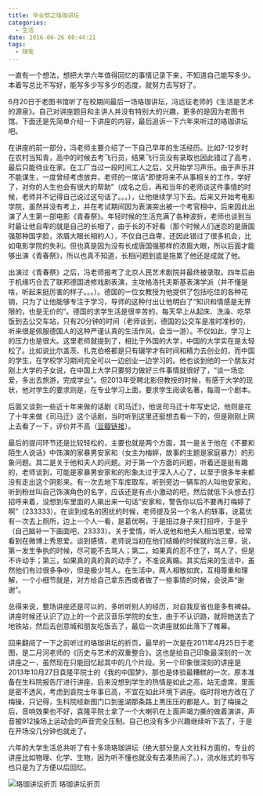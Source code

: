 ```yaml
---
title: 毕业祭之珞珈讲坛
categories:
  - 生活
date: 2016-06-26 00:44:21
tags:
  - 随笔
---
```


一直有一个想法，想把大学六年值得回忆的事情记录下来，不知道自己能写多少。本着写总比不写好，能写多少写多少的态度，就努力去写好了。

<!-- more -->

6月20日于老图书馆听了在校期间最后一场珞珈讲坛，冯远征老师的《生活是艺术的源泉》。自己对讲座题目和主讲人并没有特别大的兴趣，更多的是因为老图书馆。下面还是先简单介绍一下讲座的内容，最后追诉一下六年来听过的珞珈讲坛吧。

在讲座的前一部分，冯老师主要介绍了一下自己早年的生活经历。比如7-12岁时在农村当知青，高中的时候去考飞行员，结果飞行员没有录取也因此错过了高考，最后只能待业在家。在工厂当过一段时间工人之后，又开始学习声乐。由于声乐并不能谋生，一度曾经考虑放弃，老师的一席话“即使将来不从事相关的工作，学好了，对你的人生也会有很大的帮助”（成名之后，再和当年的老师谈这件事情的时候，老师并不记得自己说过这句话了。。。），让他继续学习下去。后来又开始考电影学院，虽然并没有考上，并在考试期间因为表演突出被一个考官相中，后来因此出演了人生第一部电影《青春祭》。年轻时候的生活充满了各种波折，老师也谈到当时最让他自卑的就是自己的长相了，由于长的不好看（那个时候人们迷恋的是唐国强那种国字脸，浓眉大眼长相的人），不仅自己自卑，还因此错过了很多机会，比如电影学院的失利。但也真是因为没有长成唐国强那样的浓眉大眼，所以后面才能够出演《青春祭》，所以也真不知道，长相问题到底是拖累了他还是成就了他。

出演过《青春祭》之后，冯老师报考了北京人民艺术剧院并最终被录取。四年后由于机缘巧合去了联邦德国进修戏剧表演，主攻格洛托夫斯基表演学派（并不懂是啥，听起来挺厉害的样子。。。）。德国的一位女教授为他提供了包括吃住的各种花销，只为了让他能够专注于学习，导师的这种付出让他明白了“知识和情感是无界限的，也是无价的”。德国的求学生活是很辛苦的，每天早上从起床、洗澡、吃早饭到去公交车站，只有20分钟的时间（老师谈到，德国的公交车是准时准秒的，听来很是佩服德国人的这种严谨认真的生活作风，会当一游）。不仅如此，学习上的压力也是很大。这里老师就提到了，相比于外国的大学，中国的大学实在是太轻松了。比如说比尔盖茨、扎克伯格都是只有辍学才有时间和精力去创业的，而中国的学生，在学校学习期间完全可以一边创业一边学习的。他也谈到他的一个朋友对刚上大学的子女说，在中国上大学只要努力做好三件事情就很好了，“谈一场恋爱，多出去旅游，完成学业”。但2013年受聘北影但教授的时候，有感于大学的现状，他对学生的要求则是，在专业学习上面，要求学生阅读名著，每周一个剧本。

后面又谈到一些近十年来做的话剧《司马迁》，他说司马迁十年写史记，他则是花了十年来做《司马迁》这个话剧，当时听到这里还挺想去看一下的，但是刚刚上网上去看了一下，评价并不高（[豆瓣链接](https://www.douban.com/location/drama/26301834/)）。

最后的提问环节还是比较轻松的，主要也就是两个方面，其一是关于他在《不要和陌生人说话》中饰演的家暴男安家和（女主为梅婷，故事的主题是家庭暴力）的形象问题。其二是关于他和夫人的问题。对于第一个方面的问题，听着还是挺有趣的，老师谈到，可能是家暴男安家和的形象太过于深入人心了，以至于很多年来都没有走出这个阴影来。有一次去地下车库取车，听到旁边一辆车的人叫他安家和，听到粉丝叫自己饰演角色的名字，应该还是有点小激动的吧，然后就低下头想去打招呼来着，没想到车里面的人飙出来一句话“安家和，警告你以后不要再打梅婷了啊”（233333）。在谈到成名的困扰的时候，老师提及另一个名人的轶事，说葛优有一次去上厕所，边上一个人一看，是葛优啊，于是扭过身子来打招呼，于是乎（自己脑补一下画面吧，23333）。关于爱情，听人说他和他夫人相当恩爱，经常看到在微博上秀恩爱。谈到感情，老师说当初在他们结婚的时候就约法三章，说，第一发生争执的时候，尽可能不去骂人；第二，如果真的忍不住了，骂人了，但是不许动手；第三，如果真的真的真的动手了，不准说离婚。其实后来的生活中，虽然他们有过很多争吵，但是极少骂人。在生活中，两人相敬如宾，互相尊重和理解，一个小细节就是，对方给自己拿东西或者做了一些事情的时候，会说声“谢谢”。

总得来说，整场讲座还是可以的，多听听别人的经历，对自我反省也是多有裨益。讲座时候还认识了边上的一个武汉音乐学院的女生，由于不认识路，就将她送去了地铁站，然后去创意城和朋友吃饭去了，最后一次讲座就如此落下了帷幕。

回来翻阅了一下之前听过的珞珈讲坛的折页，最早的一次是在2011年4月25日于老图，是二月河老师的《历史与艺术的双重整合》。这也是给自己印象最深刻的一次讲座之一，虽然现在只能回忆起其中的几个片段。另一个印象很深刻的讲座是2013年10月27日袁隆平院士的《我的中国梦》，那也是体验最糟糕的一次，原本准备在生科院报告厅进行讲座，后来没想到学生的热情是如此之高，站无虚席，里面是密不透风，考虑到袁院士年事已高，不宜在如此环境下讲座。临时将地方改在了梅操，只记得，生科院经新图门口到鉴湖那条路上黑压压的都是人。到了梅操之后，音响效果也不好，袁隆平院士拿了一个大喇叭在上面声竭力撕的做着演讲，声音被912操场上运动会的声音完全压制。自己也没有多少兴趣继续听下去了，于是在开场没几分钟也就走了。

六年的大学生活总共听了有十多场珞珈讲坛（绝大部分是人文社科方面的，专业的讲座比如物理、化学、生物，因为听不懂也就没有去凑热闹了。），流水账式的书写也只是为了方便以后回忆。

![珞珈讲坛折页](http://7xkqon.com1.z0.glb.clouddn.com/%E7%8F%9E%E7%8F%88%E8%AE%B2%E5%9D%9B.jpg) 珞珈讲坛折页
